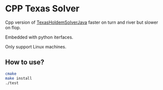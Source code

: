 # CPP Texas Solver

Cpp version of [TexasHoldemSolverJava](https://github.com/bupticybee/TexasHoldemSolverJava) faster on turn and river but slower on flop.

Embedded with python iterfaces.

Only support Linux machines.

## How to use?
```bash
cmake 
make install
./test
```
